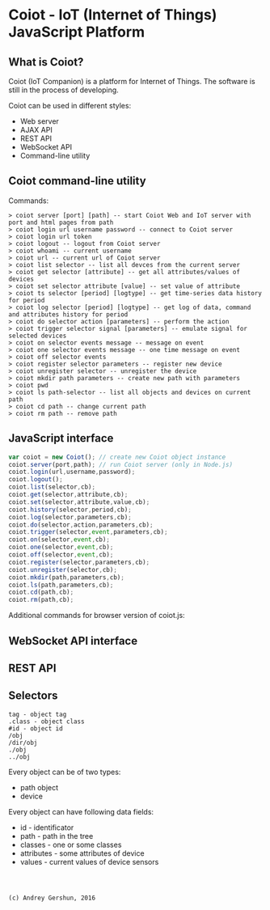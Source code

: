 # Coiot - IoT (Internet of Things) JavaScript Platform

## What is Coiot?

Coiot (IoT Companion) is a platform for Internet of Things. The software is still in the process of developing.

Coiot can be used in different styles:
* Web server
* AJAX API
* REST API
* WebSocket API
* Command-line utility

## Coiot command-line utility

Commands:
```
> coiot server [port] [path] -- start Coiot Web and IoT server with port and html pages from path
> coiot login url username password -- connect to Coiot server
> coiot login url token
> coiot logout -- logout from Coiot server
> coiot whoami -- current username
> coiot url -- current url of Coiot server
> coiot list selector -- list all devces from the current server
> coiot get selector [attribute] -- get all attributes/values of devices
> coiot set selector attribute [value] -- set value of attribute
> coiot ts selector [period] [logtype] -- get time-series data history for period
> coiot log selector [period] [logtype] -- get log of data, command and attributes history for period
> coiot do selector action [parameters] -- perform the action
> coiot trigger selector signal [parameters] -- emulate signal for selected devices
> coiot on selector events message -- message on event
> coiot one selector events message -- one time message on event
> coiot off selector events
> coiot register selector parameters -- register new device
> coiot unregister selector -- unregister the device
> coiot mkdir path parameters -- create new path with parameters
> coiot pwd
> coiot ls path-selector -- list all objects and devices on current path
> coiot cd path -- change current path
> coiot rm path -- remove path
```

## JavaScript interface
```js
var coiot = new Coiot(); // create new Coiot object instance
coiot.server(port,path); // run Coiot server (only in Node.js)
coiot.login(url,username,password);
coiot.logout();
coiot.list(selector,cb); 
coiot.get(selector,attribute,cb);
coiot.set(selector,attribute,value,cb);
coiot.history(selector,period,cb);
coiot.log(selector,parameters,cb);
coiot.do(selector,action,parameters,cb);
coiot.trigger(selector,event,parameters,cb);
coiot.on(selector,event,cb);
coiot.one(selector,event,cb);
coiot.off(selector,event,cb);
coiot.register(selector,parameters,cb);
coiot.unregister(selector,cb);
coiot.mkdir(path,parameters,cb);
coiot.ls(path,parameters,cb);
coiot.cd(path,cb);
coiot.rm(path,cb);
```
Additional commands for browser version of coiot.js:

## WebSocket API interface

## REST API

## Selectors
```
tag - object tag
.class - object class
#id - object id
/obj
/dir/obj
./obj
../obj
```

Every object can be of two types: 
* path object
* device

Every object can have following data fields:
* id - identificator
* path - path in the tree
* classes - one or some classes
* attributes - some attributes of device
* values - current values of device sensors
```



(c) Andrey Gershun, 2016